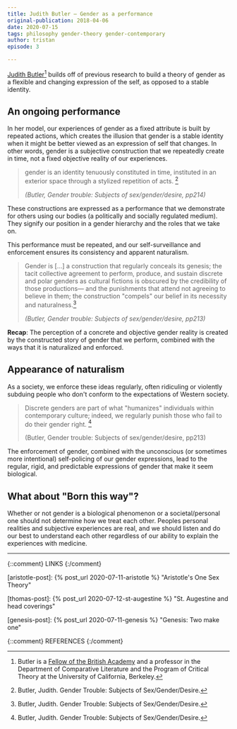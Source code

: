 ```yaml
---
title: Judith Butler – Gender as a performance
original-publication: 2018-04-06
date: 2020-07-15
tags: philosophy gender-theory gender-contemporary
author: tristan
episode: 3

---
```


[Judith Butler][judith-butler][^judith-creds] builds off of
previous research to build a theory of gender as a flexible and changing
expression of the self, as opposed to a stable identity. 

## An ongoing performance 

In her model, our experiences of gender as a fixed attribute is built by
repeated actions, which creates the illusion that gender is a stable identity
when it might be better viewed as an expression of self that changes.
In other words, gender is a subjective construction that we repeatedly create
in time, not a fixed objective reality of our experiences.

> gender is an identity tenuously constituted in time, instituted in an
> exterior space through a stylized repetition of acts. [^gender-trouble]
>
> *(Butler, Gender trouble: Subjects of sex/gender/desire, pp214)*

These constructions are expressed as a performance that we demonstrate for
others using our bodies (a politically and socially regulated medium). They
signify our position in a gender hierarchy and the roles that we take on.

This performance must be repeated, and our self-surveillance and enforcement
ensures its consistency and apparent naturalism.

> Gender is […] a construction that regularly conceals its genesis; the tacit
> collective agreement to perform, produce, and sustain discrete and polar
> genders as cultural fictions is obscured by the credibility of those
> productions— and the punishments that attend not agreeing to believe in them;
> the construction "compels" our belief in its necessity and
> naturalness.[^gender-trouble]
> 
> *(Butler, Gender trouble: Subjects of sex/gender/desire, pp213)*

**Recap**: The perception of a concrete and objective gender reality is created
by the constructed story of gender that we perform, combined with the ways that
it is naturalized and enforced.

## Appearance of naturalism

As a society, we enforce these ideas regularly, often ridiculing or violently
subduing people who don't conform to the expectations of Western society.

> Discrete genders are part of what "humanizes" individuals within contemporary
> culture; indeed, we regularly punish those who fail to do their gender 
> right. [^gender-trouble]
>
> (Butler, Gender trouble: Subjects of sex/gender/desire, pp213)

The enforcement of gender, combined with the unconscious (or sometimes more
intentional) self-policing of our gender expressions, lead to the regular,
rigid, and predictable expressions of gender that make it seem biological.

## What about "Born this way"?

Whether or not gender is a biological phenomenon or a societal/personal one
should not determine how we treat each other. Peoples personal realities and
subjective experiences are real, and we should listen and do our best to
understand each other regardless of our ability to explain the experiences with
medicine.

---

{::comment} LINKS {:/comment}

[gender-history]: /projects/gender-history.html
    "Gender history project"

[aristotle-post]: {% post_url 2020-07-11-aristotle %}
    "Aristotle's One Sex Theory"

[thomas-post]: {% post_url 2020-07-12-st-augestine %}
    "St. Augestine and head coverings"

[genesis-post]: {% post_url 2020-07-11-genesis %}
    "Genesis: Two make one"

[judith-butler]: https://vcresearch.berkeley.edu/faculty/judith-butler 
    "Judith Butler | Research UC Berkeley"

[british-academy]: https://www.britac.ac.uk/ "The British Academy" 

{::comment} REFERENCES {:/comment}

[^judith-creds]: Butler is a [Fellow of the British Academy][british-academy]
    and a professor in the Department of Comparative Literature and the Program
    of Critical Theory at the University of California, Berkeley.

[^the-second-sex]: De Beauvoir, Simone. The Second Sex. Random House, 2014.

[^gender]: Kessler, Suzanne J., and Wendy McKenna. Gender: An
    Ethnomethodological Approach. University of Chicago Press, 1985.

[^gender-trouble]: Butler, Judith. Gender Trouble: Subjects of
    Sex/Gender/Desire.

[^the-order-of-things]: Foucault, Michel. The Order of Things: An Archaeology
    of the Human Sciences. 1st American ed.-, Pantheon Books, 1970.

[^sister-outsider]: Lorde, Audre. Sister Outsider: Essays and Speeches.
    Crossing Press, c2007.
